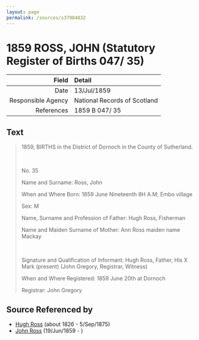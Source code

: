 ```yaml
---
layout: page
permalink: /sources/s37984832
---
```


# 1859 ROSS, JOHN (Statutory Register of Births 047/ 35)

Field | Detail
---:|:---
Date | 13/Jul/1859
Responsible Agency | National Records of Scotland
References | 1859 B 047/ 35

## Text

> 1859, BIRTHS in the District of Dornoch in the County of Sutherland.
>
> <br/>
>
> No. 35
>
> Name and Surname: Ross, John
>
> When and Where Born: 1859 June Nineteenth 8H A.M; Embo village
>
> Sex: M
>
> Name, Surname and Profession of Father: Hugh Ross, Fisherman
>
> Name and Maiden Surname of Mother: Ann Ross maiden name Mackay
>
> <br/>
>
> Signature and Qualification of Informant: Hugh Ross, Father, His X Mark (present) (John Gregory, Registrar, Witness)
>
> When and Where Registered: 1859 June 20th at Dornoch
>
> Registrar: John Gregory
>

## Source Referenced by

* [Hugh Ross](../people/@10594034@-hugh-ross-b1826-d1875-9-5.md) (about 1826 - 5/Sep/1875)
* [John Ross](../people/@75057664@-john-ross-b1859-6-19-d.md) (19/Jun/1859 - )

